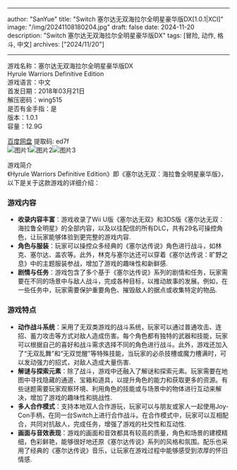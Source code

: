 
---
author: "SanYue"
title: "Switch 塞尔达无双海拉尔全明星豪华版DX[1.0.1|XCI]"
image: "/img/20241108180204.jpg"
draft: false
date: 2024-11-20
description: "Switch 塞尔达无双海拉尔全明星豪华版DX"
tags: [冒险, 动作, 格斗, 中文]
archives: ["2024/11/20"]

---

游戏名称：塞尔达无双海拉尔全明星豪华版DX   
Hyrule Warriors Definitive Edition    
游戏语言：中文  
首发日期：2018年03月21日  
解压密码：wing515  
是否有金手指：是  
版本：1.0.1   
容量：12.9G

[百度网盘](https//pan.baidu.com/s/1MzbwVg6QP0R3TgJZLpDEmQ) 提取码: ed7f  
![图片1](/img/ejkr5ue.jpg)![图片2](/img/h3bl5.jpg)![图片3](/img/mv5zevv.jpg)  

游戏简介  
《Hyrule Warriors Definitive Edition》即《塞尔达无双：海拉鲁全明星豪华版》，以下是关于这款游戏的详细介绍：

### 游戏内容
- **收录内容丰富**：游戏收录了Wii U版《塞尔达无双》和3DS版《塞尔达无双：海拉鲁全明星》的全部内容，以及以往配信的所有DLC，共有29名可操控角色，让玩家能够体验到更完整的游戏内容.
- **角色与服装**：玩家可以操控众多经典的《塞尔达传说》角色进行战斗，如林克、塞尔达、盖农等。此外，林克与塞尔达还可以穿着《塞尔达传说：旷野之息》中的主题服装参战，增加了游戏的趣味性和新鲜感.
- **剧情与任务**：游戏包含了多个基于《塞尔达传说》系列的剧情和任务，玩家需要在不同的场景中与敌人战斗，完成各种目标，以推动故事的发展。例如，在一些任务中，玩家需要保护重要角色、摧毁敌人的据点或收集特定的物品.

### 游戏特点
- **动作战斗系统**：采用了无双类游戏的战斗系统，玩家可以通过普通攻击、连招、蓄力攻击等方式对敌人造成伤害。每个角色都有独特的武器和技能，玩家可以根据自己的喜好和战斗需求选择不同的角色进行战斗。此外，游戏还加入了“无双乱舞”和“无双觉醒”等特殊技能，当玩家的必杀技槽或魔力槽满时，可以发动强力的招式，对敌人造成大量伤害.
- **解谜与探索元素**：除了战斗，游戏中还融入了解谜和探索元素。玩家需要在地图中寻找隐藏的通道、宝箱和道具，以提升角色的能力和获取更多的资源。有些谜题需要玩家观察环境、利用角色的技能或与场景中的物体进行互动来解决，增加了游戏的趣味性和挑战性.
- **多人合作模式**：支持本地双人合作游玩，玩家可以与朋友或家人一起使用Joy-Con手柄，在同一台Switch上进行合作战斗。在合作模式中，玩家可以互相配合，共同对抗敌人，完成任务，增强了游戏的社交性和互动性.
- **画面与音效表现**：游戏的画面和音效都具有较高的质量，角色和场景的建模精细，色彩鲜艳，能够很好地还原《塞尔达传说》系列的风格和氛围。配乐也采用了经典的《塞尔达传说》音乐，让玩家在游戏过程中能够感受到浓厚的怀旧情感. 
